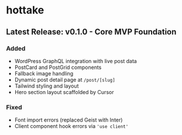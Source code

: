 # hottake

## Latest Release: v0.1.0 - Core MVP Foundation

### Added
- WordPress GraphQL integration with live post data
- PostCard and PostGrid components
- Fallback image handling
- Dynamic post detail page at `/post/[slug]`
- Tailwind styling and layout
- Hero section layout scaffolded by Cursor

### Fixed
- Font import errors (replaced Geist with Inter)
- Client component hook errors via `'use client'`
